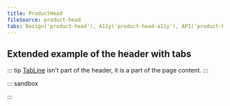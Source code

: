```yaml
---
title: ProductHead
fileSource: product-head
tabs: Design('product-head'), A11y('product-head-a11y'), API('product-head-api'), Example('product-head-code'), Changelog('product-head-changelog')
---
```


## Extended example of the header with tabs

::: tip
[TabLine](/components/tab-line/tab-line) isn't part of the header, it is a part of the page content.
:::

::: sandbox

<script lang="tsx" src="examples/extended_example_of_the_header_with_tabs.tsx"></script>

:::
